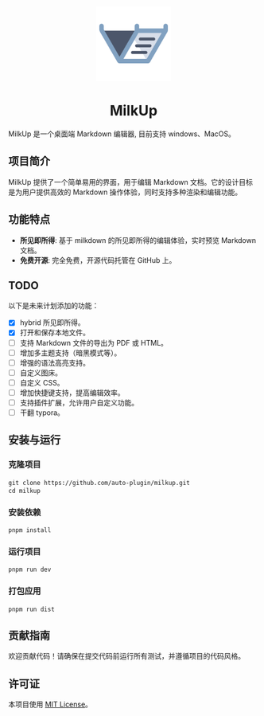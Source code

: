 <div align="center">
  <img src="public/logo.svg" alt="MilkUp Logo" width="150"> 
  <h1>MilkUp</h1>
</div>

MilkUp 是一个桌面端 Markdown 编辑器, 目前支持 windows、MacOS。

## 项目简介

MilkUp 提供了一个简单易用的界面，用于编辑 Markdown 文档。它的设计目标是为用户提供高效的 Markdown 操作体验，同时支持多种渲染和编辑功能。

## 功能特点

- **所见即所得**: 基于 milkdown 的所见即所得的编辑体验，实时预览 Markdown 文档。
- **免费开源**: 完全免费，开源代码托管在 GitHub 上。

## TODO

以下是未来计划添加的功能：

- [x] hybrid 所见即所得。
- [x] 打开和保存本地文件。
- [ ] 支持 Markdown 文件的导出为 PDF 或 HTML。
- [ ] 增加多主题支持（暗黑模式等）。
- [ ] 增强的语法高亮支持。
- [ ] 自定义图床。
- [ ] 自定义 CSS。
- [ ] 增加快捷键支持，提高编辑效率。
- [ ] 支持插件扩展，允许用户自定义功能。
- [ ] 干翻 typora。

## 安装与运行

### 克隆项目

```Shell
git clone https://github.com/auto-plugin/milkup.git
cd milkup
```

### 安装依赖

```Shell
pnpm install
```

### 运行项目

```Shell
pnpm run dev
```

### 打包应用

```Shell
pnpm run dist
```

## 贡献指南

欢迎贡献代码！请确保在提交代码前运行所有测试，并遵循项目的代码风格。

## 许可证

本项目使用 [MIT License](LICENSE)。
